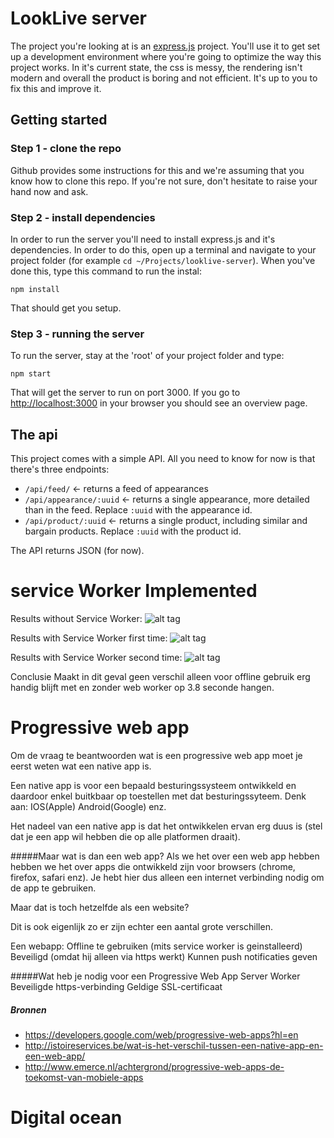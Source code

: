 # LookLive server

The project you're looking at is an [express.js](http://expressjs.com) project. You'll use it to get set up a development environment where you're
going to optimize the way this project works. In it's current state, the css is messy, the rendering isn't modern and
overall the product is boring and not efficient. It's up to you to fix this and improve it.

## Getting started

### Step 1 - clone the repo
Github provides some instructions for this and we're assuming that you know how to clone this repo. If you're not sure,
don't hesitate to raise your hand now and ask.

### Step 2 - install dependencies
In order to run the server you'll need to install express.js and it's dependencies. In order to do this, open up a 
terminal and navigate to your project folder (for example `cd ~/Projects/looklive-server`). When you've done this, type
this command to run the instal:

```
npm install
```

That should get you setup.

### Step 3 - running the server
To run the server, stay at the 'root' of your project folder and type:

```
npm start
```

That will get the server to run on port 3000. If you go to [http://localhost:3000](http://localhost:3000) in your browser
you should see an overview page.

## The api

This project comes with a simple API. All you need to know for now is that there's three endpoints:

* `/api/feed/` <- returns a feed of appearances
* `/api/appearance/:uuid` <- returns a single appearance, more detailed than in the feed. Replace `:uuid` with the 
appearance id.
* `/api/product/:uuid` <- returns a single product, including similar and bargain products. Replace `:uuid` with the 
product id.

The API returns JSON (for now).


# service Worker Implemented
Results without Service Worker:
![alt tag](../screenshots/zonder_ww.png)

Results with Service Worker first time:
![alt tag](../screenshots/met_ww_1x.png)

Results with Service Worker second time:
![alt tag](../screenshots/met_ww_2x.png)

Conclusie
Maakt in dit geval geen verschil alleen voor offline gebruik erg handig blijft met en zonder web worker op 3.8 seconde hangen. 

# Progressive web app
Om de vraag te beantwoorden wat is een progressive web app moet je eerst weten wat een native app is.

Een native app is voor een bepaald besturingssysteem ontwikkeld en daardoor enkel buitkbaar op toestellen met dat besturingssyteem. Denk aan: IOS(Apple) Android(Google) enz.

Het nadeel van een native app is dat het ontwikkelen ervan erg duus is (stel dat je een app wil hebben die op alle platformen draait).

#####Maar wat is dan een web app?
Als we het over een web app hebben hebben we het over apps die ontwikkeld zijn voor browsers (chrome, firefox, safari enz). Je hebt hier dus alleen een internet verbinding nodig om de app te gebruiken. 

Maar dat is toch hetzelfde als een website?
 
Dit is ook eigenlijk zo er zijn echter een aantal grote verschillen.

Een webapp: 
Offline te gebruiken (mits service worker is geinstalleerd)
Beveiligd (omdat hij alleen via https werkt)
Kunnen push notificaties geven 

#####Wat heb je nodig voor een Progressive Web App
Server Worker
Beveiligde https-verbinding
Geldige SSL-certificaat

##### Bronnen
* https://developers.google.com/web/progressive-web-apps?hl=en
* http://istoireservices.be/wat-is-het-verschil-tussen-een-native-app-en-een-web-app/
* http://www.emerce.nl/achtergrond/progressive-web-apps-de-toekomst-van-mobiele-apps

# Digital ocean